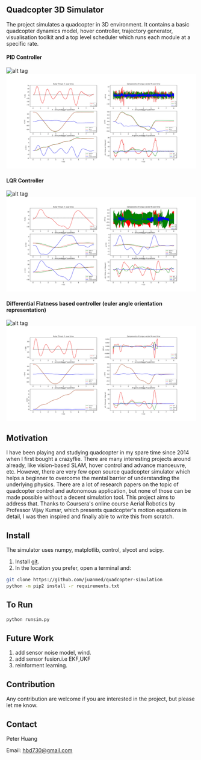 Quadcopter 3D Simulator
-----

The project simulates a quadcopter in 3D environment. It contains a basic quadcopter dynamics model, hover controller, trajectory generator, visualisation toolkit and a top level scheduler which runs each module at a specific rate.

#### PID Controller

![alt tag](https://github.com/juanmed/quadcopter-simulation/blob/master/pid.gif)
![alt tag](https://github.com/juanmed/quadcopter-simulation/blob/master/t_pid.jpg)

#### LQR Controller

![alt tag](https://github.com/juanmed/quadcopter-simulation/blob/master/lqr.gif)
![alt tag](https://github.com/juanmed/quadcopter-simulation/blob/master/t_lqr.jpg)

#### Differential Flatness based controller (euler angle orientation representation)
![alt tag](https://github.com/juanmed/quadcopter-simulation/blob/master/df.gif)
![alt tag](https://github.com/juanmed/quadcopter-simulation/blob/master/t_df.jpg)

Motivation
-----
I have been playing and studying quadcopter in my spare time since 2014 when I first bought a crazyflie. There are many interesting projects around already, like vision-based SLAM, hover control and advance manoeuvre, etc. However, there are very few open source quadcopter simulator which helps a beginner to overcome the mental barrier of understanding the underlying physics. There are a lot of research papers on the topic of quadcopter control and autonomous application, but none of those can be made possible without a decent simulation tool. This project aims to address that. Thanks to Coursera's online course Aerial Robotics by Professor Vijay Kumar, which presents quadcopter's motion equations in detail, I was then inspired and finally able to write this from scratch.

Install
-----
The simulator uses numpy, matplotlib, control, slycot and scipy.

1. Install [git](https://git-scm.com/book/en/v2/Getting-Started-Installing-Git).
2. In the location you prefer, open a terminal and:
```bash
git clone https://github.com/juanmed/quadcopter-simulation
python -m pip2 install -r requirements.txt
```
To Run
-----

```bash 
python runsim.py
```

Future Work
-----
1. add sensor noise model, wind.
2. add sensor fusion.i.e EKF,UKF
3. reinforment learning.

Contribution
-----
Any contribution are welcome if you are interested in the project, but please let me know.

Contact
-----
Peter Huang

Email: hbd730@gmail.com
